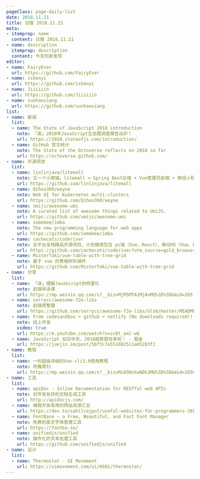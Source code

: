 ```yaml
---
pageClass: page-daily-list
date: 2018.11.21
title: 日报 2018.11.21
meta:
- itemprop: name
  content: 日报 2018.11.21
- name: description
  itemprop: description
  content: 今天的新发现
editor:
- name: FairyEver
  url: https://github.com/FairyEver
- name: ishenyi
  url: https://github.com/ishenyi
- name: Jiiiiiin
  url: https://github.com/Jiiiiiin
- name: sunhaoxiang
  url: https://github.com/sunhaoxiang
list:
- name: 新闻
  list:
  - name: The State of JavaScript 2018 introduction
    note: 「英」2018年JavaScript生态圈调查报告出炉！
    url: https://2018.stateofjs.com/introduction/
  - name: GitHub 官方统计 
    note: The State of the Octoverse reflects on 2018 so far
    url: https://octoverse.github.com/
- name: 开源项目
  list:
  - name: linlinjava/litemall
    note: 又一个小商城。litemall = Spring Boot后端 + Vue管理员前端 + 微信小程序用户前端
    url: https://github.com/linlinjava/litemall
  - name: Qihoo360/wayne
    note: Web UI for Kubernetes multi-clusters
    url: https://github.com/Qihoo360/wayne
  - name: umijs/awesome-umi
    note: A curated list of awesome things related to UmiJS.
    url: https://github.com/umijs/awesome-umi
  - name: somebee/imba
    note: The new programming language for web apps
    url: https://github.com/somebee/imba
  - name: cachecats/coderiver
    note: 全平台全栈精品开源项目，计划做成包含 pc端（Vue、React）、移动H5（Vue、React）、ReactNative混合开发、Android原生、微信小程序、java后端的全平台型全栈项目
    url: https://github.com/cachecats/coderiver?utm_source=gold_browser_extension
  - name: MisterTaki/vue-table-with-tree-grid
    note: 基于 vue 的表格树形插件
    url: https://github.com/MisterTaki/vue-table-with-tree-grid
- name: 分享
  list:
  - name: 「译」理解JavaScript的柯里化
    note: 前端早读课
    url: https://mp.weixin.qq.com/s?__biz=MjM5MTA1MjAxMQ%3D%3D&mid=2651230460&idx=1&sn=db1d2a2cdd487e860dea8047046e6a52#wechat_redirect
  - name: sorrycc/awesome-f2e-libs
    note: 前端库整理
    url: https://github.com/sorrycc/awesome-f2e-libs/blob/master/README.md
  - name: From codesandbox ➡️ github ➡️ netlify (No downloads required!) - YouTube
    note: 线上开发
    video: true
    url: https://m.youtube.com/watch?v=zv8t_axC-wQ
  - name: JavaScript 如日中天，2018趋势报告来啦！ - 掘金
    url: https://juejin.im/post/5bf3c7a551882511a85283f2
- name: 教程
  list:
  - name: 一份超级详细的Vue-cli3.0使用教程
    note: 奇舞周刊
    url: https://mp.weixin.qq.com/s?__biz=MzA5NzkwNDk3MQ%3D%3D&mid=2650588546&idx=1&sn=1b4769173c04dbc6efd9a0e3908e1a94#wechat_redirect
- name: 工具
  list:
  - name: apiDoc - Inline Documentation for RESTful web APIs
    note: 对开发友好的文档生成工具
    url: http://apidocjs.com/
  - name: 编程开发有用的网站资源汇总
    url: https://dev.to/sahilrajput/useful-websites-for-programmers-36k
  - name: FontBase — a Free, Beautiful, and Fast Font Manager
    note: 免费的英文字体管理工具
    url: https://fontba.se/
  - name: unifiedjs/unified
    note: 插件化的文本处理工具
    url: https://github.com/unifiedjs/unified
- name: 设计
  list:
  - name: Thermostat - UI Movement
    url: https://uimovement.com/ui/6681/thermostat/
---
```


<daily-list v-bind="$page.frontmatter"/>